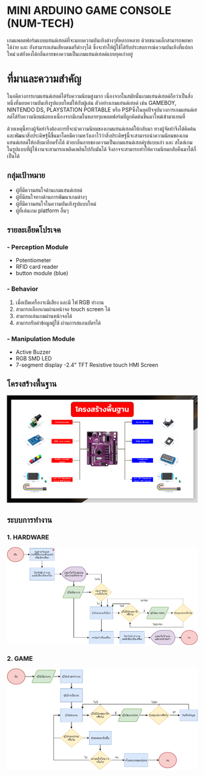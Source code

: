 # MINI ARDUINO GAME CONSOLE (NUM-TECH)

เกมแพลตฟอร์มแบบแฮนด์เฮลด์ที่จะมอบความบันเทิงต่างๆที่หลากหลาย ด้วยขนาดเล็กสามารถพกพาได้ง่าย และ ยังสามารถเล่นเสียงดนตรีต่างๆได้ ซึ่งจะทำให้ผู้ใช้ได้รับประสบการณ์ความบันเทิงที่แปลกใหม่ แต่ยังคงได้กลิ่นอายของความเป็นเกมแฮนด์เฮลด์แบบยุคเก่าอยู่

# ที่มาและความสำคัญ
ในอดีตวงการเกมแฮนด์เฮลด์ได้รับความนิยมสูงมาก เนื่องจากในสมัยนั้นเกมแฮนด์เฮลด์ถือว่าเป็นสิ่งหนึ่งที่มอบความบันเทิงรูปแบบใหม่ให้กับผู้เล่น ตัวอย่างเกมแฮนด์เฮลด์ เช่น GAMEBOY, NINTENDO DS, PLAYSTATION PORTABLE หรือ PSPซึ่งในยุคปัจจุบันวงการเกมแฮนด์เฮลด์ได้รับความนิยมน้อยลงเนื่องจากมีเกมในหลายๆแพลตฟอร์มที่ถูกคิดค้นขึ้นมาใหม่เข้ามาแทนที่

ด้วยเหตุนี้ทางผู้จัดทำจึงต้องการที่จะนำความนิยมของเกมแฮนด์เฮลด์ให้กลับมา ทางผู้จัดทำจึงได้คิดค้นและพัฒนาสิ่งประดิษฐ์นี้ขึ้นมาโดยมีความหวังเอาไว้ว่าสิ่งประดิษฐ์นี้จะสามารถนำความนิยมของเกมแฮนด์เฮลด์ให้กลับมาอีกครั้งได้ ด้วยกลิ่นอายของความเป็นเกมแฮนด์เฮลด์รูปแบบเก่า และ สไตล์เกมในรูปแบบที่ผู้ใช้งานจะสามารถเพลิดเพลินไปกับมันได้ จึงอาจจะสามารถทำให้ความนิยมกลับคืนมาได้ก็เป็นได้

## กลุ่มเป้าหมาย
+ ผู้ที่มีความสนใจด้านเกมแฮนด์เฮลด์
+ ผู้ที่มีสนใจทางด้านการพัฒนาเกมต่างๆ
+ ผู้ที่มีความสนใจในความบันเทิงรูปแบบใหม่
+ ผู้ที่เล่นเกม platform อื่นๆ

## รายละเอียดโปรเจค

### - Perception Module
- Potentiometer
- RFID card reader 
- button module (blue) 

### - Behavior
1. เมื่อเปิดเครื่องจะมีเสียง และมี ไฟ RGB ทำงาน
2. สามารถเลือกเกมผ่านหน้าจอ touch screen ได้
3. สามารถเล่นเกมผ่านหน้าจอได้
4. สามารถรับค่าข้อมูลผู้ใช้ ผ่านการสแกนบัตรได้

### - Manipulation Module
- Active Buzzer
- RGB SMD LED
- 7-segment display
-2.4” TFT Resistive touch HMI Screen

## โครงสร้างพื้นฐาน
![Copy of CN Project Slide 60%][diagram]

[diagram]: https://github.com/heartzonthemove/HARDWAREPROJECT/blob/master/image/Copy%20of%20CN%20Project%20Slide%2060%25.png

## ระบบการทำงาน 
### 1. HARDWARE
![dream][flowchart]

[flowchart]: https://github.com/heartzonthemove/HARDWAREPROJECT/blob/master/image/dream.png

### 2. GAME
![Diagram][flowchart2]

[flowchart2]: https://github.com/heartzonthemove/HARDWAREPROJECT/blob/master/image/Diagram.png


